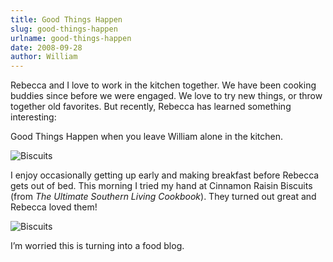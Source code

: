 ```yaml
---
title: Good Things Happen
slug: good-things-happen
urlname: good-things-happen
date: 2008-09-28
author: William
---
```

Rebecca and I love to work in the kitchen together. We have been cooking buddies
since before we were engaged. We love to try new things, or throw together old
favorites. But recently, Rebecca has learned something interesting:

Good Things Happen when you leave William alone in the kitchen.

<img src="{static}/images/2008-09-28-biscuits-01.jpg" alt="Biscuits" class="img-fluid" />

I enjoy occasionally getting up early and making breakfast before Rebecca gets
out of bed. This morning I tried my hand at Cinnamon Raisin Biscuits (from *The
Ultimate Southern Living Cookbook*). They turned out great and Rebecca loved
them!

<img src="{static}/images/2008-09-28-biscuits-02.jpg" alt="Biscuits" class="img-fluid" />

I&#x02bc;m worried this is turning into a food blog.
